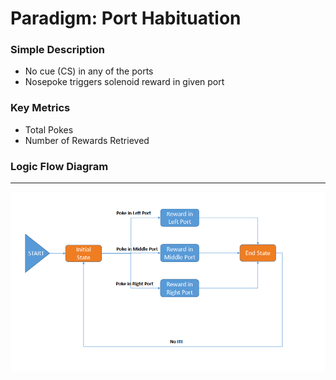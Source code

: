 
# Paradigm: Port Habituation


### Simple Description

- No cue (CS) in any of the ports
- Nosepoke triggers solenoid reward in given port

### Key Metrics

- Total Pokes
- Number of Rewards Retrieved


### Logic Flow Diagram
___

<p align="center">
  <img src="PH_Diagram.png" align=center width=900/><br>
</p>
